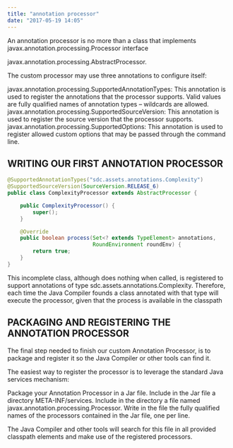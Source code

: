 ```yaml
---
title: "annotation processor"
date: "2017-05-19 14:05"
---
```

An annotation processor is no more than a class that implements javax.annotation.processing.Processor interface

javax.annotation.processing.AbstractProcessor.

The custom processor may use three annotations to configure itself:

javax.annotation.processing.SupportedAnnotationTypes: This annotation is used to register the annotations that the processor supports. Valid values are fully qualified names of annotation types – wildcards are allowed.
javax.annotation.processing.SupportedSourceVersion: This annotation is used to register the source version that the processor supports.
javax.annotation.processing.SupportedOptions: This annotation is used to register allowed custom options that may be passed through the command line.


## WRITING OUR FIRST ANNOTATION PROCESSOR
```java
@SupportedAnnotationTypes("sdc.assets.annotations.Complexity")
@SupportedSourceVersion(SourceVersion.RELEASE_6)
public class ComplexityProcessor extends AbstractProcessor {

    public ComplexityProcessor() {
        super();
    }

    @Override
    public boolean process(Set<? extends TypeElement> annotations,
                           RoundEnvironment roundEnv) {
        return true;
    }
}
```

This incomplete class, although does nothing when called, is registered to support annotations of type sdc.assets.annotations.Complexity. Therefore, each time the Java Compiler founds a class annotated with that type will execute the processor, given that the process is available in the classpath   

## PACKAGING AND REGISTERING THE ANNOTATION PROCESSOR

The final step needed to finish our custom Annotation Processor, is to package and register it so the Java Compiler or other tools can find it.

The easiest way to register the processor is to leverage the standard Java services mechanism:

Package your Annotation Processor in a Jar file.
Include in the Jar file a directory META-INF/services.
Include in the directory a file named javax.annotation.processing.Processor.
Write in the file the fully qualified names of the processors contained in the Jar file, one per line.

The Java Compiler and other tools will search for this file in all provided classpath elements and make use of the registered processors.
